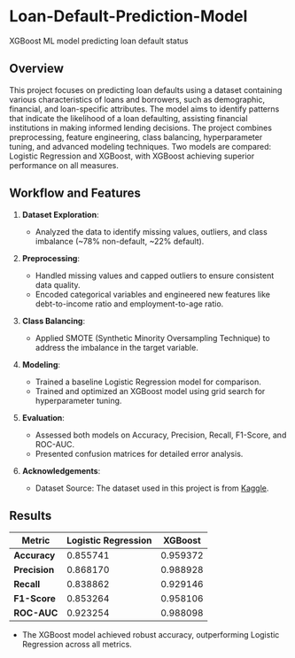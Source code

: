 # Loan-Default-Prediction-Model
XGBoost ML model predicting loan default status

## Overview

This project focuses on predicting loan defaults using a dataset containing various characteristics of loans and borrowers, such as demographic, financial, and loan-specific attributes. The model aims to identify patterns that indicate the likelihood of a loan defaulting, assisting financial institutions in making informed lending decisions. The project combines preprocessing, feature engineering, class balancing, hyperparameter tuning, and advanced modeling techniques. Two models are compared: Logistic Regression and XGBoost, with XGBoost achieving superior performance on all measures.

## Workflow and Features

1. **Dataset Exploration**:
   - Analyzed the data to identify missing values, outliers, and class imbalance (~78% non-default, ~22% default).

2. **Preprocessing**:
   - Handled missing values and capped outliers to ensure consistent data quality.
   - Encoded categorical variables and engineered new features like debt-to-income ratio and employment-to-age ratio.

3. **Class Balancing**:
   - Applied SMOTE (Synthetic Minority Oversampling Technique) to address the imbalance in the target variable.

4. **Modeling**:
   - Trained a baseline Logistic Regression model for comparison.
   - Trained and optimized an XGBoost model using grid search for hyperparameter tuning.

5. **Evaluation**:
   - Assessed both models on Accuracy, Precision, Recall, F1-Score, and ROC-AUC.
   - Presented confusion matrices for detailed error analysis.
  
6. **Acknowledgements**:
   - Dataset Source: The dataset used in this project is from [Kaggle](https://www.kaggle.com/datasets/laotse/credit-risk-dataset/data).
  

## Results

| Metric                | Logistic Regression | XGBoost       |
|-----------------------|---------------------|---------------|
| **Accuracy**          | 0.855741            | 0.959372      |
| **Precision**         | 0.868170            | 0.988928      |
| **Recall**            | 0.838862            | 0.929146      |
| **F1-Score**          | 0.853264            | 0.958106      |
| **ROC-AUC**           | 0.923254            | 0.988098      |

- The XGBoost model achieved robust accuracy, outperforming Logistic Regression across all metrics.

